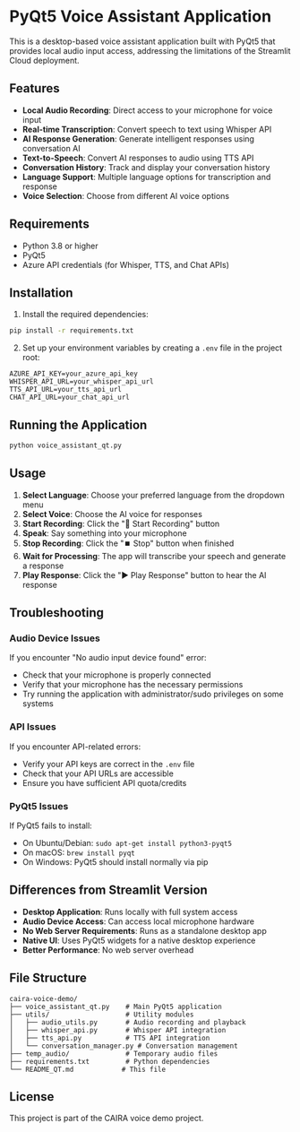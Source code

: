 # PyQt5 Voice Assistant Application

This is a desktop-based voice assistant application built with PyQt5 that provides local audio input access, addressing the limitations of the Streamlit Cloud deployment.

## Features

- **Local Audio Recording**: Direct access to your microphone for voice input
- **Real-time Transcription**: Convert speech to text using Whisper API
- **AI Response Generation**: Generate intelligent responses using conversation AI
- **Text-to-Speech**: Convert AI responses to audio using TTS API
- **Conversation History**: Track and display your conversation history
- **Language Support**: Multiple language options for transcription and response
- **Voice Selection**: Choose from different AI voice options

## Requirements

- Python 3.8 or higher
- PyQt5
- Azure API credentials (for Whisper, TTS, and Chat APIs)

## Installation

1. Install the required dependencies:
```bash
pip install -r requirements.txt
```

2. Set up your environment variables by creating a `.env` file in the project root:
```
AZURE_API_KEY=your_azure_api_key
WHISPER_API_URL=your_whisper_api_url
TTS_API_URL=your_tts_api_url
CHAT_API_URL=your_chat_api_url
```

## Running the Application

```bash
python voice_assistant_qt.py
```

## Usage

1. **Select Language**: Choose your preferred language from the dropdown menu
2. **Select Voice**: Choose the AI voice for responses
3. **Start Recording**: Click the "🎤 Start Recording" button
4. **Speak**: Say something into your microphone
5. **Stop Recording**: Click the "⏹️ Stop" button when finished
6. **Wait for Processing**: The app will transcribe your speech and generate a response
7. **Play Response**: Click the "▶️ Play Response" button to hear the AI response

## Troubleshooting

### Audio Device Issues

If you encounter "No audio input device found" error:
- Check that your microphone is properly connected
- Verify that your microphone has the necessary permissions
- Try running the application with administrator/sudo privileges on some systems

### API Issues

If you encounter API-related errors:
- Verify your API keys are correct in the `.env` file
- Check that your API URLs are accessible
- Ensure you have sufficient API quota/credits

### PyQt5 Issues

If PyQt5 fails to install:
- On Ubuntu/Debian: `sudo apt-get install python3-pyqt5`
- On macOS: `brew install pyqt`
- On Windows: PyQt5 should install normally via pip

## Differences from Streamlit Version

- **Desktop Application**: Runs locally with full system access
- **Audio Device Access**: Can access local microphone hardware
- **No Web Server Requirements**: Runs as a standalone desktop app
- **Native UI**: Uses PyQt5 widgets for a native desktop experience
- **Better Performance**: No web server overhead

## File Structure

```
caira-voice-demo/
├── voice_assistant_qt.py    # Main PyQt5 application
├── utils/                   # Utility modules
│   ├── audio_utils.py       # Audio recording and playback
│   ├── whisper_api.py       # Whisper API integration
│   ├── tts_api.py           # TTS API integration
│   └── conversation_manager.py # Conversation management
├── temp_audio/              # Temporary audio files
├── requirements.txt         # Python dependencies
└── README_QT.md            # This file
```

## License

This project is part of the CAIRA voice demo project.
